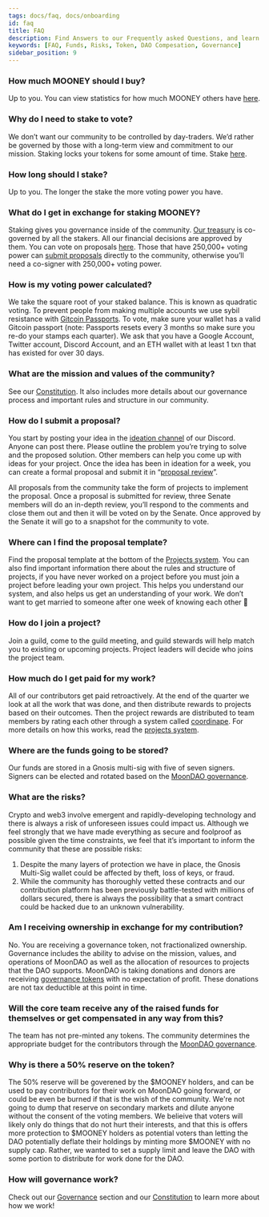 ```yaml
---
tags: docs/faq, docs/onboarding
id: faq
title: FAQ
description: Find Answers to our Frequently asked Questions, and learn more about the DAO.
keywords: [FAQ, Funds, Risks, Token, DAO Compesation, Governance]
sidebar_position: 9
---
```


### How much MOONEY should I buy?

Up to you. You can view statistics for how much MOONEY others have [here](https://dashboard.moondao.com/#/analytics).

### Why do I need to stake to vote?

We don’t want our community to be controlled by day-traders. We’d rather be governed by those with a long-term view and commitment to our mission. Staking locks your tokens for some amount of time. Stake [here](https://app.moondao.com/lock).

### How long should I stake?

Up to you. The longer the stake the more voting power you have.

### What do I get in exchange for staking MOONEY?

Staking gives you governance inside of the community. [Our treasury](https://dashboard.moondao.com/#/treasury) is co-governed by all the stakers. All our financial decisions are approved by them. You can vote on proposals [here](http://vote.moondao.com). Those that have 250,000+ voting power can [submit proposals](https://discord.com/channels/914720248140279868/1034923662442254356) directly to the community, otherwise you’ll need a co-signer with 250,000+ voting power.


### How is my voting power calculated?

We take the square root of your staked balance. This is known as quadratic voting. To prevent people from making multiple accounts we use sybil resistance with [Gitcoin Passports](https://passport.gitcoin.co/). To vote, make sure your wallet has a valid Gitcoin passport (note: Passports resets every 3 months so make sure you re-do your stamps each quarter). We ask that you have a Google Account, Twitter account, Discord Account, and an ETH wallet with at least 1 txn that has existed for over 30 days.

### What are the mission and values of the community?

See our [Constitution](http://docs.moondao.com/constitution). It also includes more details about our governance process and important rules and structure in our community.

### How do I submit a proposal?

You start by posting your idea in the [ideation channel](https://discord.com/channels/914720248140279868/1027658256706961509) of our Discord. Anyone can post there. Please outline the problem you’re trying to solve and the proposed solution. Other members can help you come up with ideas for your project. Once the idea has been in ideation for a week, you can create a formal proposal and submit it in “[proposal review](https://discord.com/channels/914720248140279868/1034923662442254356)”.

All proposals from the community take the form of projects to implement the proposal. Once a proposal is submitted for review, three Senate members will do an in-depth review, you’ll respond to the comments and close them out and then it will be voted on by the Senate. Once approved by the Senate it will go to a snapshot for the community to vote.

### Where can I find the proposal template?

Find the proposal template at the bottom of the [Projects system](https://docs.moondao.com/project-guidelines/). You can also find important information there about the rules and structure of projects, if you have never worked on a project before you must join a project before leading your own project. This helps you understand our system, and also helps us get an understanding of your work. We don’t want to get married to someone after one week of knowing each other 🙂

### How do I join a project?

Join a guild, come to the guild meeting, and guild stewards will help match you to existing or upcoming projects. Project leaders will decide who joins the project team.

### How much do I get paid for my work?

All of our contributors get paid retroactively. At the end of the quarter we look at all the work that was done, and then distribute rewards to projects based on their outcomes. Then the project rewards are distributed to team members by rating each other through a system called [coordinape](https://coordinape.com/). For more details on how this works, read the [projects system](https://docs.moondao.com/project-guidelines/).

### Where are the funds going to be stored?

Our funds are stored in a Gnosis multi-sig with five of seven signers. Signers can be elected and rotated based on the [MoonDAO governance](Governance%20Model.md).

### What are the risks?

Crypto and web3 involve emergent and rapidly-developing technology and there is always a risk of unforeseen issues could impact us. Although we feel strongly that we have made everything as secure and foolproof as possible given the time constraints, we feel that it’s important to inform the community that these are possible risks:

1. Despite the many layers of protection we have in place, the Gnosis Multi-Sig wallet could be affected by theft, loss of keys, or fraud.
2. While the community has thoroughly vetted these contracts and our contribution platform has been previously battle-tested with millions of dollars secured, there is always the possibility that a smart contract could be hacked due to an unknown vulnerability.

### Am I receiving ownership in exchange for my contribution?

No. You are receiving a governance token, not fractionalized ownership. Governance includes the ability to advise on the mission, values, and operations of MoonDAO as well as the allocation of resources to projects that the DAO supports. MoonDAO is taking donations and donors are receiving [governance tokens](Governance%20Tokens.md) with no expectation of profit. These donations are not tax deductible at this point in time.

### Will the core team receive any of the raised funds for themselves or get compensated in any way from this?

The team has not pre-minted any tokens. The community determines the appropriate budget for the contributors through the [MoonDAO governance](Governance%20Model.md).

### Why is there a 50% reserve on the token?

The 50% reserve will be goverened by the $MOONEY holders, and can be used to pay contributors for their work on MoonDAO going forward, or could be even be burned if that is the wish of the community. We're not going to dump that reserve on secondary markets and dilute anyone without the consent of the voting members. We belieive that voters will likely only do things that do not hurt their interests, and that this is offers more protection to $MOONEY holders as potential voters than letting the DAO potentially deflate their holdings by minting more $MOONEY with no supply cap. Rather, we wanted to set a supply limit and leave the DAO with some portion to distribute for work done for the DAO.

### How will governance work?

Check out our [Governance](https://docs.moondao.com/governance) section and our [Constitution](https://docs.moondao.com/constitution) to learn more about how we work!
